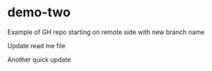 # demo-two
Example of GH repo starting on remote side with new branch name


Update read me file

Another quick update
